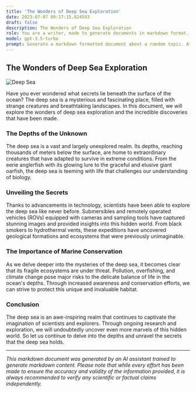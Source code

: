 ```yaml
---
title: 'The Wonders of Deep Sea Exploration'
date: 2023-07-07 09:17:15.824593
draft: false
description: The Wonders of Deep Sea Exploration
role: You are a writer, made to generate documents in markdown format. It is very important that all of the documents you generate are in valid markdown format.
model: gpt-3.5-turbo
prompt: Generate a markdown formatted document about a random topic. At the bottom, include a disclaimer explaining that the document was generated by you. The first line of the document should be the title. Make sure that the entire document is in proper markdown format, using a mix of various tags to make the document visually appealing.
---
```


## The Wonders of Deep Sea Exploration

![Deep Sea](https://images.unsplash.com/photo-1534233198-ebe4f21b18c2)

Have you ever wondered what secrets lie beneath the surface of the ocean? The deep sea is a mysterious and fascinating place, filled with strange creatures and breathtaking landscapes. In this document, we will explore the wonders of deep sea exploration and the incredible discoveries that have been made.

### The Depths of the Unknown

The deep sea is a vast and largely unexplored realm. Its depths, reaching thousands of meters below the surface, are home to extraordinary creatures that have adapted to survive in extreme conditions. From the eerie anglerfish with its glowing lure to the graceful and elusive giant oarfish, the deep sea is teeming with life that challenges our understanding of biology.

### Unveiling the Secrets

Thanks to advancements in technology, scientists have been able to explore the deep sea like never before. Submersibles and remotely operated vehicles (ROVs) equipped with cameras and sampling tools have captured stunning images and provided insights into this hidden world. From black smokers to hydrothermal vents, these expeditions have uncovered geological formations and ecosystems that were previously unimaginable.

### The Importance of Marine Conservation

As we delve deeper into the mysteries of the deep sea, it becomes clear that its fragile ecosystems are under threat. Pollution, overfishing, and climate change pose major risks to the delicate balance of life in the ocean's depths. Through increased awareness and conservation efforts, we can strive to protect this unique and invaluable habitat.

### Conclusion

The deep sea is an awe-inspiring realm that continues to captivate the imagination of scientists and explorers. Through ongoing research and exploration, we will undoubtedly uncover even more marvels of this hidden world. So let us continue to delve into the depths and unravel the secrets that the deep sea holds.

---

*This markdown document was generated by an AI assistant trained to generate markdown content. Please note that while every effort has been made to ensure the accuracy and validity of the information provided, it is always recommended to verify any scientific or factual claims independently.*